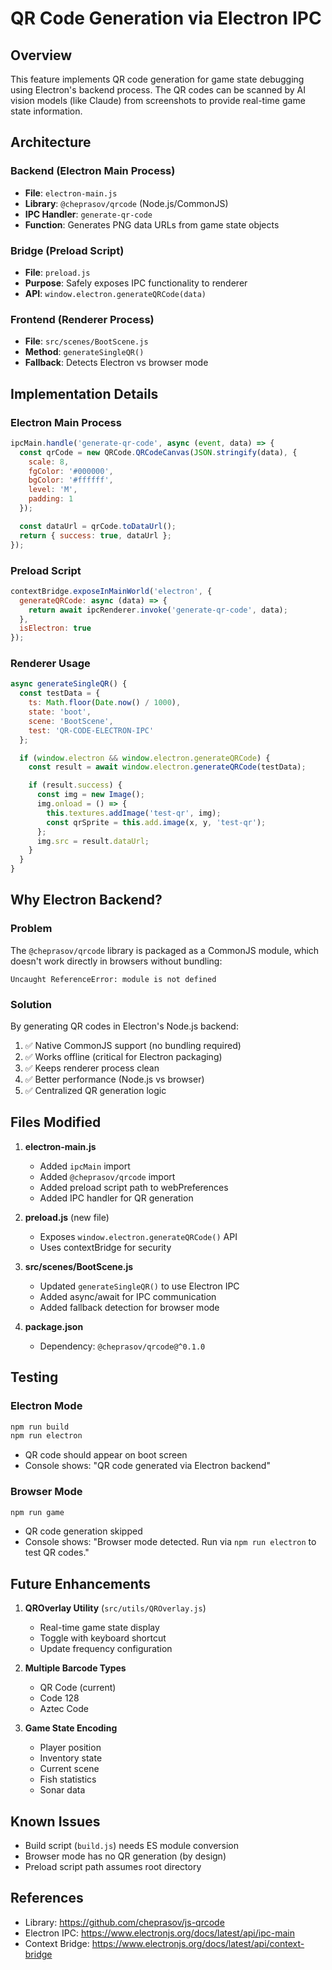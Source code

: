 # QR Code Generation via Electron IPC

## Overview

This feature implements QR code generation for game state debugging using Electron's backend process. The QR codes can be scanned by AI vision models (like Claude) from screenshots to provide real-time game state information.

## Architecture

### Backend (Electron Main Process)
- **File**: `electron-main.js`
- **Library**: `@cheprasov/qrcode` (Node.js/CommonJS)
- **IPC Handler**: `generate-qr-code`
- **Function**: Generates PNG data URLs from game state objects

### Bridge (Preload Script)
- **File**: `preload.js`
- **Purpose**: Safely exposes IPC functionality to renderer
- **API**: `window.electron.generateQRCode(data)`

### Frontend (Renderer Process)
- **File**: `src/scenes/BootScene.js`
- **Method**: `generateSingleQR()`
- **Fallback**: Detects Electron vs browser mode

## Implementation Details

### Electron Main Process
```javascript
ipcMain.handle('generate-qr-code', async (event, data) => {
  const qrCode = new QRCode.QRCodeCanvas(JSON.stringify(data), {
    scale: 8,
    fgColor: '#000000',
    bgColor: '#ffffff',
    level: 'M',
    padding: 1
  });

  const dataUrl = qrCode.toDataUrl();
  return { success: true, dataUrl };
});
```

### Preload Script
```javascript
contextBridge.exposeInMainWorld('electron', {
  generateQRCode: async (data) => {
    return await ipcRenderer.invoke('generate-qr-code', data);
  },
  isElectron: true
});
```

### Renderer Usage
```javascript
async generateSingleQR() {
  const testData = {
    ts: Math.floor(Date.now() / 1000),
    state: 'boot',
    scene: 'BootScene',
    test: 'QR-CODE-ELECTRON-IPC'
  };

  if (window.electron && window.electron.generateQRCode) {
    const result = await window.electron.generateQRCode(testData);

    if (result.success) {
      const img = new Image();
      img.onload = () => {
        this.textures.addImage('test-qr', img);
        const qrSprite = this.add.image(x, y, 'test-qr');
      };
      img.src = result.dataUrl;
    }
  }
}
```

## Why Electron Backend?

### Problem
The `@cheprasov/qrcode` library is packaged as a CommonJS module, which doesn't work directly in browsers without bundling:
```
Uncaught ReferenceError: module is not defined
```

### Solution
By generating QR codes in Electron's Node.js backend:
1. ✅ Native CommonJS support (no bundling required)
2. ✅ Works offline (critical for Electron packaging)
3. ✅ Keeps renderer process clean
4. ✅ Better performance (Node.js vs browser)
5. ✅ Centralized QR generation logic

## Files Modified

1. **electron-main.js**
   - Added `ipcMain` import
   - Added `@cheprasov/qrcode` import
   - Added preload script path to webPreferences
   - Added IPC handler for QR generation

2. **preload.js** (new file)
   - Exposes `window.electron.generateQRCode()` API
   - Uses contextBridge for security

3. **src/scenes/BootScene.js**
   - Updated `generateSingleQR()` to use Electron IPC
   - Added async/await for IPC communication
   - Added fallback detection for browser mode

4. **package.json**
   - Dependency: `@cheprasov/qrcode@^0.1.0`

## Testing

### Electron Mode
```bash
npm run build
npm run electron
```
- QR code should appear on boot screen
- Console shows: "QR code generated via Electron backend"

### Browser Mode
```bash
npm run game
```
- QR code generation skipped
- Console shows: "Browser mode detected. Run via `npm run electron` to test QR codes."

## Future Enhancements

1. **QROverlay Utility** (`src/utils/QROverlay.js`)
   - Real-time game state display
   - Toggle with keyboard shortcut
   - Update frequency configuration

2. **Multiple Barcode Types**
   - QR Code (current)
   - Code 128
   - Aztec Code

3. **Game State Encoding**
   - Player position
   - Inventory state
   - Current scene
   - Fish statistics
   - Sonar data

## Known Issues

- Build script (`build.js`) needs ES module conversion
- Browser mode has no QR generation (by design)
- Preload script path assumes root directory

## References

- Library: https://github.com/cheprasov/js-qrcode
- Electron IPC: https://www.electronjs.org/docs/latest/api/ipc-main
- Context Bridge: https://www.electronjs.org/docs/latest/api/context-bridge
